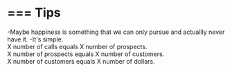 ===
Tips
===


-Maybe happiness is something that we can only pursue and actuallly never have it.
-It's simple.<br/>
X number of calls equals X number of prospects.<br/>
X number of prospects equals X number of customers.<br/>
X number of customers equals X number of dollars.<br/>

